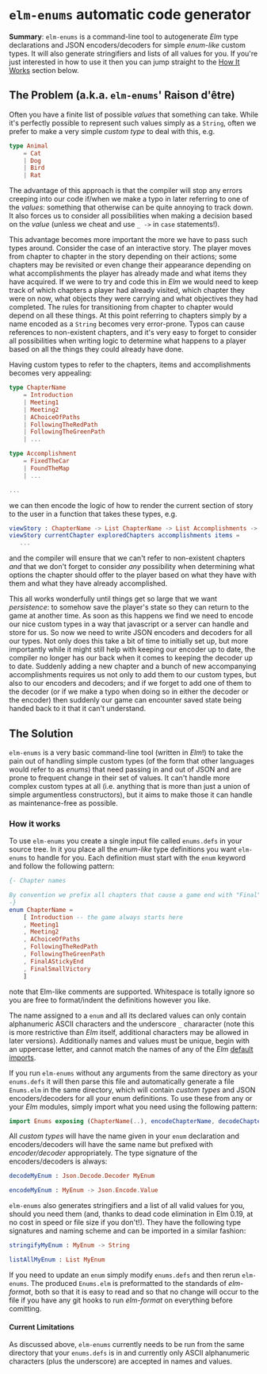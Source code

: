 # `elm-enums` automatic code generator

**Summary**: `elm-enums` is a command-line tool to autogenerate *Elm* type declarations and JSON encoders/decoders
for simple *enum-like* custom types.  It will also generate stringifiers and lists of all values for you.
If you're just interested in how to use it then you can jump straight to the
[How It Works](#how-it-works) section below.

## The Problem (a.k.a. `elm-enums`' Raison d'être)

Often you have a finite list of possible *values* that something can take.  While it's perfectly possible
to represent such values simply as a `String`, often we prefer to make a very simple *custom type* to
deal with this, e.g.

```elm
type Animal
    = Cat
    | Dog
    | Bird
    | Rat
```

The advantage of this approach is that the compiler will stop any errors creeping into our code if/when we make a typo
in later referring to one of the *values*: something that otherwise can be quite annoying to track down.  It also forces
us to consider all possibilities when making a decision based on the *value* (unless we cheat and use `_ ->` in `case`
statements!).

This advantage becomes more important the more we have to pass such types around.  Consider the case of an
interactive story.  The player moves from chapter to chapter in the story depending on their actions; some chapters may be
revisited or even change their appearance depending on what accomplishments the player has already made and what items
they have acquired.  If we were to try and code this in *Elm* we would need to keep track of which chapters a player
had already visited, which chapter they were on now, what objects they were carrying and what objectives they had completed.
The rules for transitioning from chapter to chapter would depend on all these things.  At this point referring to
chapters simply by a name encoded as a `String` becomes very error-prone.  Typos can cause references to non-existent
chapters, and it's very easy to forget to consider all possibilities when writing logic to determine what happens to a
player based on all the things they could already have done.

Having custom types to refer to the chapters, items and accomplishments becomes very appealing:

```elm
type ChapterName
    = Introduction
    | Meeting1
    | Meeting2
    | AChoiceOfPaths
    | FollowingTheRedPath
    | FollowingTheGreenPath
    | ...

type Accomplishment
    = FixedTheCar
    | FoundTheMap
    | ...

...
```

we can then encode the logic of how to render the current section of story to the user in a function that takes these
types, e.g.

```elm
viewStory : ChapterName -> List ChapterName -> List Accomplishments -> List Item -> Html Msg
viewStory currentChapter exploredChapters accomplishments items =
   ...
```

and the compiler will ensure that we can't refer to non-existent chapters *and* that we don't forget to consider *any*
possibility when determining what options the chapter should offer to the player based on what they have with them and
what they have already accomplished.

This all works wonderfully until things get so large that we want *persistence*: to somehow save the player's state so
they can return to the game at another time.  As soon as this happens we find we need to encode our nice custom types
in a way that javascript or a server can handle and store for us.  So now we need to write JSON encoders and decoders
for all our types. Not only does this take a bit of time to initially set up, but more importantly while it might still
help with keeping our encoder up to date, the compiler no longer has our back when it comes to keeping the decoder up
to date.  Suddenly adding a new chapter and a bunch of new accompanying accomplishments requires us not only to add them
to our custom types, but also to our encoders and decoders; and if we forget to add one of them to the decoder (or if we
make a typo when doing so in either the decoder or the encoder) then suddenly our game can encounter saved state being
handed back to it that it can't understand.

## The Solution

`elm-enums` is a very basic command-line tool (written in *Elm*!) to take the pain out of handling simple
custom types (of the form that other languages would refer to as *enums*) that need passing in and out of JSON
and are prone to frequent change in their set of values.  It can't handle more complex custom types at all (i.e. anything
that is more than just a union of simple argumentless constructors), but it aims to make those it can handle as
maintenance-free as possible.

### How it works

To use `elm-enums` you create a single input file called `enums.defs` in your source tree.  In it you place all the
*enum-like* type definitions you want `elm-enums` to handle for you.  Each definition must start with the `enum` keyword
and follow the following pattern:

```elm
{- Chapter names

By convention we prefix all chapters that cause a game end with "Final".
-}
enum ChapterName =
    [ Introduction -- the game always starts here
    , Meeting1
    , Meeting2
    , AChoiceOfPaths
    , FollowingTheRedPath
    , FollowingTheGreenPath
    , FinalAStickyEnd
    , FinalSmallVictory
    ]
```

note that Elm-like comments are supported.  Whitespace is totally ignore so you are free to format/indent the definitions
however you like.

The name assigned to a `enum` and all its declared values can only contain alphanumeric ASCII characters and the underscore
`_` chararacter (note this is more restrictive than *Elm* itself, additional characters may be allowed in later versions).
Additionally names and values must be unique, begin with an uppercase letter, and cannot match the names of any of the *Elm*
[default imports](https://package.elm-lang.org/packages/elm/core/latest/).

If you run `elm-enums` without any arguments from the same directory as your `enums.defs` it will then parse this file
and automatically generate a file `Enums.elm` in the same directory, which will contain *custom types* and
JSON encoders/decoders for all your enum definitions.  To use these from any or your *Elm* modules, simply import what you
need using the following pattern:

```elm
import Enums exposing (ChapterName(..), encodeChapterName, decodeChapterName, Item(..), encodeItem, decodeItem)
```

All *custom types* will have the name given in your `enum` declaration and encoders/decoders will have the same name
but prefixed with *encoder/decoder* appropriately.  The type signature of the encoders/decoders is always:

```elm
decodeMyEnum : Json.Decode.Decoder MyEnum

encodeMyEnum : MyEnum -> Json.Encode.Value
```

`elm-enums` also generates stringifiers and a list of all valid values for you, should you need them (and, thanks to
dead code elimination in Elm 0.19, at no cost in speed or file size if you don't!).  They have the following type signatures
and naming scheme and can be imported in a similar fashion:

```elm
stringifyMyEnum : MyEnum -> String

listAllMyEnum : List MyEnum
```

If you need to update an `enum` simply modify `enums.defs` and then rerun `elm-enums`.   The produced `Enums.elm` is
preformatted to the standards of *elm-format*, both so that it is easy to read and so that no change will occur to the file
if you have any git hooks to run *elm-format* on everything before comitting.

#### Current Limitations

As discussed above, `elm-enums` currently needs to be run from the same directory that your `enums.defs` is in and
currently only ASCII alphanumeric characters (plus the underscore) are accepted in names and values.
